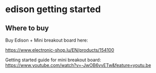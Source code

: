 # edison getting started


## Where to buy

Buy Edison + Mini breakout board here:

https://www.electronic-shop.lu/EN/products/154100

Getting started guide for mini breakout board:
https://www.youtube.com/watch?v=-JwOB6vvETw&feature=youtu.be
